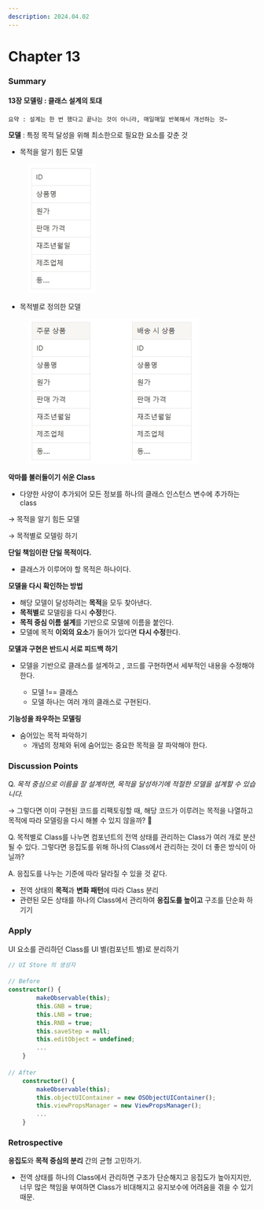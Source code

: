 ```yaml
---
description: 2024.04.02
---
```


# Chapter 13

### **Summary**

#### 13장 모델링 : 클래스 설계의 토대

`요약 : 설계는 한 번 했다고 끝나는 것이 아니라, 매일매일 반복해서 개선하는 것~`



**모델** : 특정 목적 달성을 위해 최소한으로 필요한 요소를 갖춘 것

* 목적을 알기 힘든 모델

<div align="left">

<figure><img src="../../.gitbook/assets/image (1) (1) (1).png" alt=""><figcaption></figcaption></figure>

</div>

* 목적별로 정의한 모델

<div align="left">

<figure><img src="../../.gitbook/assets/image (2) (1) (1).png" alt=""><figcaption></figcaption></figure>

</div>

**악마를 불러들이기 쉬운 Class**

* 다양한 사양이 추가되어 모든 정보를 하나의 클래스 인스턴스 변수에 추가하는 class

→ 목적을 알기 힘든 모델

→ 목적별로 모델링 하기



**단일 책임이란 단일 목적이다.**

* 클래스가 이루어야 할 목적은 하나이다.



**모델을 다시 확인하는 방법**

* 해당 모델이 달성하려는 **목적**을 모두 찾아낸다.
* **목적별**로 모델링을 다시 **수정**한다.
* **목적 중심 이름 설계**를 기반으로 모델에 이름을 붙인다.
* 모델에 목적 **이외의 요소**가 들어가 있다면 **다시 수정**한다.



**모델과 구현은 반드시 서로 피드백 하기**

*   모델을 기반으로 클래스를 설계하고 , 코드를 구현하면서 세부적인 내용을 수정해야 한다.

    * 모델 !== 클래스
    * 모델 하나는 여러 개의 클래스로 구현된다.



**기능성을 좌우하는 모델링**

* 숨어있는 목적 파악하기
  * 개념의 정체와 뒤에 숨어있는 중요한 목적을 잘 파악해야 한다.



### **Discussion Points**

Q. _목적 중심으로 이름을 잘 설계하면, 목적을 달성하기에 적절한 모델을 설계할 수 있습니다._

→ 그렇다면 이미 구현된 코드를 리팩토링할 때, 해당 코드가 이루려는 목적을 나열하고 목적에 따라 모델링을 다시 해볼 수 있지 않을까? 🤔



Q. 목적별로 Class를 나누면 컴포넌트의 전역 상태를 관리하는 Class가 여러 개로 분산될 수 있다. 그렇다면 응집도를 위해 하나의 Class에서 관리하는 것이 더 좋은 방식이  아닐까?

A. 응집도를 나누는 기준에 따라 달라질 수 있을 것 같다.

* 전역 상태의 **목적**과 **변화 패턴**에 따라 Class 분리
* 관련된 모든 상태를 하나의 Class에서 관리하여 **응집도를 높이고** 구조를 단순화 하기기

### **Apply**

UI 요소를 관리하던 Class를 UI 별(컴포넌트 별)로 분리하기

```typescript
// UI Store 의 생성자

// Before
constructor() {
        makeObservable(this);
        this.GNB = true;
        this.LNB = true;
        this.RNB = true;
        this.saveStep = null;
        this.editObject = undefined;
        ...
    }

// After
    constructor() {
        makeObservable(this);
        this.objectUIContainer = new OSObjectUIContainer();
        this.viewPropsManager = new ViewPropsManager();
        ...
    }
```



### Retrospective

**응집도**와 **목적 중심의 분리** 간의 균형 고민하기.

* 전역 상태를 하나의 Class에서 관리하면 구조가 단순해지고 응집도가 높아지지만, 너무 많은 책임을 부여하면 Class가 비대해지고 유지보수에 어려움을 겪을 수 있기 때문.
